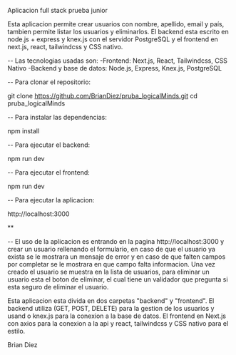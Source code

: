Aplicacion full stack prueba junior

Esta aplicacion permite crear usuarios con nombre, apellido, email y país, tambien permite listar los usuarios y eliminarlos. El backend esta escrito en node.js + express y knex.js con el servidor PostgreSQL y el frontend en next.js, react, tailwindcss y CSS nativo.

-- Las tecnologias usadas son:
 -Frontend: Next.js, React, Tailwindcss, CSS Nativo
 -Backend y base de datos: Node.js, Express, Knex.js, PostgreSQL


-- Para clonar el repositorio:

git clone https://github.com/BrianDiez/pruba_logicalMinds.git
cd pruba_logicalMinds

-- Para instalar las dependencias:

npm install 

-- Para ejecutar el backend:

npm run dev

-- Para ejecutar el frontend:

npm run dev

-- Para ejecutar la aplicacion:

http://localhost:3000

**

-- El uso de la aplicacion es entrando en la pagina http://localhost:3000 y crear un usuario rellenando el formulario, en caso de que el usuario ya exista se le mostrara un mensaje de error y en caso de que falten campos por completar se le mostrara en que campo falta informacion. Una vez creado el usuario se muestra en la lista de usuarios, para eliminar un usuario esta el boton de eliminar, el cual tiene un validador que pregunta si esta seguro de eliminar el usuario.

Esta aplicacion esta divida en dos carpetas "backend" y "frontend".
El backend utiliza (GET, POST, DELETE) para la gestion de los usuarios y usand o knex.js para la conexion a la base de datos.
El frontend en Next.js con axios para la conexion a la api y react, tailwindcss y CSS nativo para el estilo.

Brian Diez